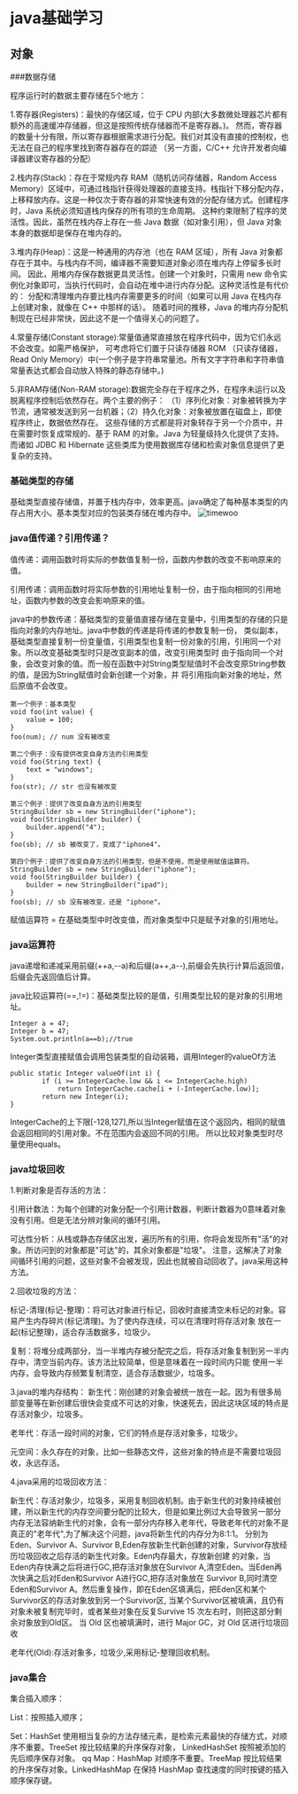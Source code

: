 # java基础学习
## 对象
###数据存储

程序运行时的数据主要存储在5个地方：

1.寄存器(Registers)：最快的存储区域，位于 CPU 内部(大多数微处理器芯片都有额外的高速缓冲存储器，但这是按照传统存储器而不是寄存器。)。
然而，寄存器的数量十分有限，所以寄存器根据需求进行分配。我们对其没有直接的控制权，也无法在自己的程序里找到寄存器存在的踪迹
（另一方面，C/C++ 允许开发者向编译器建议寄存器的分配）

2.栈内存(Stack)：存在于常规内存 RAM（随机访问存储器，Random Access Memory）区域中，可通过栈指针获得处理器的直接支持。栈指针下移分配内存，
上移释放内存。这是一种仅次于寄存器的非常快速有效的分配存储方式。创建程序时，Java 系统必须知道栈内保存的所有项的生命周期。
这种约束限制了程序的灵活性。因此，虽然在栈内存上存在一些 Java 数据（如对象引用），但 Java 对象本身的数据却是保存在堆内存的。

3.堆内存(Heap)：这是一种通用的内存池（也在 RAM 区域），所有 Java 对象都存在于其中。与栈内存不同，编译器不需要知道对象必须在堆内存上停留多长时间。
因此，用堆内存保存数据更具灵活性。创建一个对象时，只需用 new 命令实例化对象即可，当执行代码时，会自动在堆中进行内存分配。这种灵活性是有代价的：
分配和清理堆内存要比栈内存需要更多的时间（如果可以用 Java 在栈内存上创建对象，就像在 C++ 中那样的话）。
随着时间的推移，Java 的堆内存分配机制现在已经非常快，因此这不是一个值得关心的问题了。

4.常量存储(Constant storage):常量值通常直接放在程序代码中，因为它们永远不会改变。如需严格保护，
可考虑将它们置于只读存储器 ROM （只读存储器，Read Only Memory）中(一个例子是字符串常量池。所有文字字符串和字符串值常量表达式都会自动放入特殊的静态存储中。)

5.非RAM存储(Non-RAM storage):数据完全存在于程序之外，在程序未运行以及脱离程序控制后依然存在。两个主要的例子：
（1）序列化对象：对象被转换为字节流，通常被发送到另一台机器；（2）持久化对象：对象被放置在磁盘上，即使程序终止，数据依然存在。
这些存储的方式都是将对象转存于另一个介质中，并在需要时恢复成常规的、基于 RAM 的对象。Java 为轻量级持久化提供了支持。
而诸如 JDBC 和 Hibernate 这些类库为使用数据库存储和检索对象信息提供了更复杂的支持。

### 基础类型的存储
基础类型直接存储值，并置于栈内存中，效率更高。java确定了每种基本类型的内存占用大小。基本类型对应的包装类存储在堆内存中。
![timewoo](https://timewoo.github.io/images/java基础类型.png)

### java值传递？引用传递？

值传递：调用函数时将实际的参数值复制一份，函数内参数的改变不影响原来的值。

引用传递：调用函数时将实际参数的引用地址复制一份，由于指向相同的引用地址，函数内参数的改变会影响原来的值。

java中的参数传递：基础类型的变量值直接存储在变量中，引用类型的存储的只是指向对象的内存地址。java中参数的传递是将传递的参数复制一份，
类似副本，基础类型直接复制一份变量值，引用类型也复制一份对象的引用，引用同一个对象。所以改变基础类型时只是改变副本的值，改变引用类型时
由于指向同一个对象，会改变对象的值。而一般在函数中对String类型赋值时不会改变原String参数的值，是因为String赋值时会新创建一个对象，并
将引用指向新对象的地址，然后原值不会改变。
```
第一个例子：基本类型
void foo(int value) {
    value = 100;
}
foo(num); // num 没有被改变

第二个例子：没有提供改变自身方法的引用类型
void foo(String text) {
    text = "windows";
}
foo(str); // str 也没有被改变

第三个例子：提供了改变自身方法的引用类型
StringBuilder sb = new StringBuilder("iphone");
void foo(StringBuilder builder) {
    builder.append("4");
}
foo(sb); // sb 被改变了，变成了"iphone4"。

第四个例子：提供了改变自身方法的引用类型，但是不使用，而是使用赋值运算符。
StringBuilder sb = new StringBuilder("iphone");
void foo(StringBuilder builder) {
    builder = new StringBuilder("ipad");
}
foo(sb); // sb 没有被改变，还是 "iphone"。
```
赋值运算符 = 在基础类型中时改变值，而对象类型中只是赋予对象的引用地址。

### java运算符
java递增和递减采用前缀(++a,--a)和后缀(a++,a--),前缀会先执行计算后返回值，后缀会先返回值后计算。

java比较运算符(==,!=)：基础类型比较的是值，引用类型比较的是对象的引用地址。
```
Integer a = 47;
Integer b = 47;
System.out.println(a==b);//true
```
Integer类型直接赋值会调用包装类型的自动装箱，调用Integer的valueOf方法
```
public static Integer valueOf(int i) {
        if (i >= IntegerCache.low && i <= IntegerCache.high)
            return IntegerCache.cache[i + (-IntegerCache.low)];
        return new Integer(i);
}
```
IntegerCache的上下限[-128,127],所以当Integer赋值在这个返回内，相同的赋值会返回相同的引用对象。不在范围内会返回不同的引用。
所以比较对象类型时尽量使用equals。

### java垃圾回收

1.判断对象是否存活的方法：

引用计数法：为每个创建的对象分配一个引用计数器，判断计数器为0意味着对象没有引用。但是无法分辨对象间的循环引用。

可达性分析：从栈或静态存储区出发，遍历所有的引用，你将会发现所有"活"的对象。所访问到的对象都是"可达"的，其余对象都是"垃圾"。
注意，这解决了对象间循环引用的问题，这些对象不会被发现，因此也就被自动回收了。java采用这种方法。

2.回收垃圾的方法：

标记-清理(标记-整理)：将可达对象进行标记，回收时直接清空未标记的对象。容易产生内存碎片(标记清理)。为了使内存连续，可以在清理时将存活对象
放在一起(标记整理)，适合存活数据多，垃圾少。

复制：将堆分成两部分，当一半堆内存被分配完之后，将存活对象复制到另一半内存中，清空当前内存。该方法比较简单，但是意味着在一段时间内只能
使用一半内存，会导致内存频繁复制清空，适合存活数据少，垃圾多。

3.java的堆内存结构：
新生代：刚创建的对象会被统一放在一起。因为有很多局部变量等在新创建后很快会变成不可达的对象，快速死去，因此这块区域的特点是存活对象少，垃圾多。

老年代：存活一段时间的对象，它们的特点是存活对象多，垃圾少。

元空间：永久存在的对象，比如一些静态文件，这些对象的特点是不需要垃圾回收，永远存活。

4.java采用的垃圾回收方法：

新生代：存活对象少，垃圾多，采用复制回收机制。由于新生代的对象持续被创建，所以新生代的内存空间要分配的比较大，但是如果比例过大会导致另一部分
内存无法容纳新生代的对象，会有一部分内存移入老年代，导致老年代的对象不是真正的"老年代",为了解决这个问题，java将新生代的内存分为8:1:1。
分别为Eden、Survivor A、Survivor B,Eden存放新生代新创建的对象，Survivor存放经历垃圾回收之后存活的新生代对象。Eden内存最大，存放新创建
的对象，当Eden内存快满之后将进行GC,把存活对象放在Survivor A,清空Eden。当Eden再次快满之后对Eden和Survivor A进行GC,把存活对象放在
Survivor B,同时清空Eden和Survivor A。然后重复操作，即在Eden区填满后，把Eden区和某个Survivor区的存活对象放到另一个Survivor区,
当某个Survivor区被填满，且仍有对象未被复制完毕时，或者某些对象在反复Survive 15 次左右时，则把这部分剩余对象放到Old区。
当 Old 区也被填满时，进行 Major GC，对 Old 区进行垃圾回收

老年代(Old):存活对象多，垃圾少,采用标记-整理回收机制。

### java集合

集合插入顺序：

List：按照插入顺序；

Set：HashSet 使用相当复杂的方法存储元素，是检索元素最快的存储方式，对顺序不重要。TreeSet 按比较结果的升序保存对象，
LinkedHashSet 按照被添加的先后顺序保存对象。
 qq
Map：HashMap 对顺序不重要。TreeMap 按比较结果的升序保存对象。LinkedHashMap 在保持 HashMap 查找速度的同时按键的插入顺序保存键。










